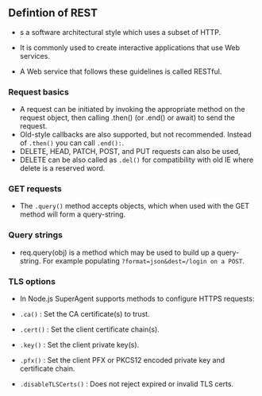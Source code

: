 ## Defintion of REST

- s a software architectural style which uses a subset of HTTP.

- It is commonly used to create interactive applications that use Web services.

- A Web service that follows these guidelines is called RESTful.

### Request basics
- A request can be initiated by invoking the appropriate method on the request object, then calling .then() (or .end() or await) to send the request.
- Old-style callbacks are also supported, but not recommended. Instead of `.then()` you can call `.end():`.
- DELETE, HEAD, PATCH, POST, and PUT requests can also be used,
- DELETE can be also called as `.del()` for compatibility with old IE where delete is a reserved word.

### GET requests
- The `.query()` method accepts objects, which when used with the GET method will form a query-string.

### Query strings
- req.query(obj) is a method which may be used to build up a query-string. For example populating `?format=json&dest=/login on a POST`.

### TLS options
* In Node.js SuperAgent supports methods to configure HTTPS requests:

- `.ca()` : Set the CA certificate(s) to trust.

- `.cert()` : Set the client certificate chain(s).

- `.key()` : Set the client private key(s).

- `.pfx()` : Set the client PFX or PKCS12 encoded private key and certificate chain.

- `.disableTLSCerts()` : Does not reject expired or invalid TLS certs.
